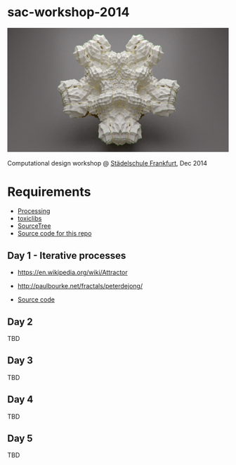 # sac-workshop-2014

![Subdivisions](day3/Subdiv/20141203-subdiv.png)

Computational design workshop @ [Städelschule Frankfurt](http://www.staedelschule.de/architecture/), Dec 2014

# Requirements

- [Processing](http://processing.org)
- [toxiclibs](http://toxiclibs.org)
- [SourceTree](http://sourcetreeapp.com/)
- [Source code for this repo](https://github.com/learn-postspectacular/sac-workshop-2014)

## Day 1 - Iterative processes

- https://en.wikipedia.org/wiki/Attractor
- http://paulbourke.net/fractals/peterdejong/

- [Source code](day1/)

## Day 2

TBD

## Day 3

TBD

## Day 4

TBD

## Day 5

TBD
